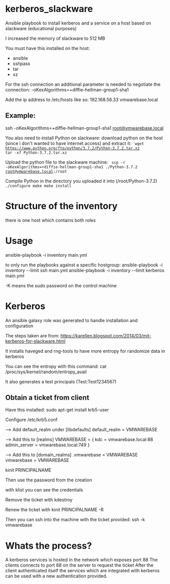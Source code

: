 # kerberos_slackware

Ansible playbook to install kerberos and a service on a host based on slackware (educational purposes)

I increased the memory of slackware to 512 MB

You must have this installed on the host:
* ansible
* sshpass
* tar
* xz

For the ssh connection an additional parameter is needed to negotiate the connection:
-oKexAlgorithms=+diffie-hellman-group1-sha1

Add the ip address to /etc/hosts like so:
192.168.56.33 vmwarebase.local

## Example:
ssh -oKexAlgorithms=+diffie-hellman-group1-sha1 root@vmwarebase.local

You also need to install Python on slackware:
download python on the host (since i don't wanted to have internet access) and extract it:
<code>
wget https://www.python.org/ftp/python/3.7.2/Python-3.7.2.tar.xz
tar -xf Python-3.7.2.tar.xz
</code>

Upload the python file to the slackware machine:
<code>
scp -r -oKexAlgorithms=+diffie-hellman-group1-sha1 ./Python-3.7.2 root@vmwarebase.local:/root
</code>

Compile Python in the directory you uploaded it into (/root/Python-3.7.2)
<code>
./configure
make
make install
</code>

# Structure of the inventory
there is one host which contains both roles
# Usage


ansible-playbook -i inventory main.yml

to only run the playbooks against a specific hostgroup:
ansible-playbook -i inventory --limit ssh main.yml
ansible-playbook -i inventory --limit kerberos main.yml

-K means the sudo password on the control machine
# Kerberos
An ansible galaxy role was generated to handle installation and configuration


The steps taken are from: https://karellen.blogspot.com/2014/03/mit-kerberos-for-slackware.html

It installs haveged and rng-tools to have more entropy for randomize data in kerberos

You can see the entropy with this command:
cat /proc/sys/kernel/random/entropy_avail

It also generates a test principals (Test:Test1234567)
## Obtain a ticket from client

Have this installed:
sudo apt-get install krb5-user

Configure /etc/krb5.conf

--> Add default_realm under [libdefaults]
default_realm = VMWAREBASE

--> Add this to [realms]
VMWAREBASE = {
                 kdc = vmwarebase.local:88
                 admin_server = vmwarebase.local:749
        }

--> Add this to [domain_realms]
.vmwarebase = VMWAREBASE
vmwarebase = VMWAREBASE


kinit PRINCIPALNAME

Then use the password from the creation

with klist you can see the credentials

Remove the ticket with kdestroy

Renew the ticket with kinit PRINCIPALNAME -R


Then you can ssh into the machine with the ticket provided:
ssh -k vmwarebase


# Whats the process?

A kerberos services is hosted in the network which exposes port 88
The clients connects to port 88 on the server to request the ticket
After the client authenticated itself the services which are integrated with kerberos can be used with a new authentication provided.